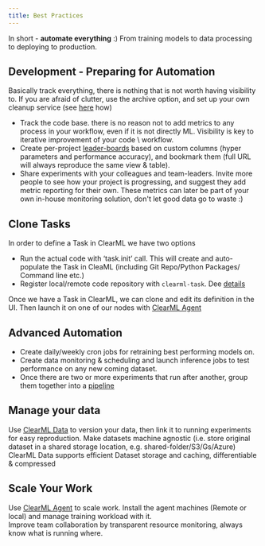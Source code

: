 ```yaml
---
title: Best Practices
---
```


In short - **automate everything** :)
From training models to data processing to deploying to production.

## Development - Preparing for Automation
Basically track everything, there is nothing that is not worth having visibility to.
If you are afraid of clutter, use the archive option, and set up your own cleanup service (see [here](../../guides/services/cleanup_service) how)

- Track the code base. there is no reason not to add metrics to any process in your workflow, even if it is not directly ML. Visibility is key to iterative improvement of your code \ workflow.
- Create per-project [leader-boards](../../webapp/webapp_exp_track_visual.md) based on custom columns 
  (hyper parameters and performance accuracy), and bookmark them (full URL will always reproduce the same view & table).
- Share experiments with your colleagues and team-leaders. 
  Invite more people to see how your project is progressing, and suggest they add metric reporting for their own.
  These metrics can later be part of your own in-house monitoring solution, don't let good data go to waste :)

## Clone Tasks
In order to define a Task in ClearML we have two options
- Run the actual code with ‘task.init’ call. This will create and auto-populate the Task in CleaML (including Git Repo/Python Packages/ Command line etc.)
- Register local/remote code repository with `clearml-task`. Dee [details](../../apps/clearml_task.md)

Once we have a Task in ClearML, we can clone and edit its definition in the UI. Then launch it on one of our nodes with [ClearML Agent](../../clearml_agent.md)

## Advanced Automation
- Create daily/weekly cron jobs for retraining best performing models on.
- Create data monitoring & scheduling and launch inference jobs to test performance on any new coming dataset.
- Once there are two or more experiments that run after another, group them together into a [pipeline](../../fundamentals/pipelines.md)

## Manage your data
Use [ClearML Data](../../clearml_data.md) to version your data, then link it to running experiments for easy reproduction.
Make datasets machine agnostic (i.e. store original dataset in a shared storage location, e.g. shared-folder/S3/Gs/Azure)
ClearML Data supports efficient Dataset storage and caching, differentiable & compressed

## Scale Your Work
Use [ClearML Agent](../../clearml_agent.md) to scale work. Install the agent machines (Remote or local) and manage
training workload with it. <br/>
Improve team collaboration by transparent resource monitoring, always know what is running where.
